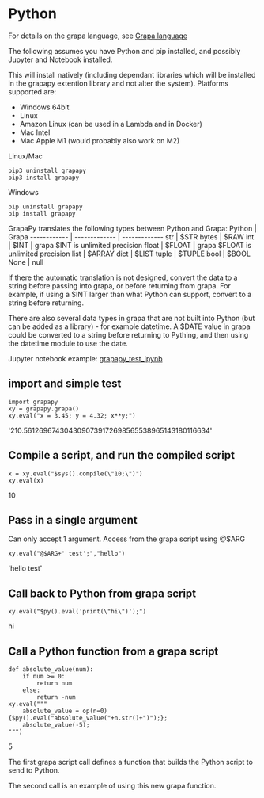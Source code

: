 # Python

For details on the grapa language, see [Grapa language](../README.md)

The following assumes you have Python and pip installed, and possibly Jupyter and Notebook installed. 

This will install natively (including dependant libraries which will be installed in the grapapy extention library and not alter the system). Platforms supported are:
- Windows 64bit
- Linux
- Amazon Linux (can be used in a Lambda and in Docker)
- Mac Intel
- Mac Apple M1 (would probably also work on M2)

Linux/Mac
```
pip3 uninstall grapapy
pip3 install grapapy
```

Windows
```
pip uninstall grapapy
pip install grapapy
```

GrapaPy translates the following types between Python and Grapa:
Python | Grapa
------------ | ------------- | -------------
str | $STR
bytes | $RAW
int | $INT | grapa $INT is unlimited precision
float | $FLOAT | grapa $FLOAT is unlimited precision
list | $ARRAY
dict | $LIST
tuple | $TUPLE
bool | $BOOL
None | null

If there the automatic translation is not designed, convert the data to a string before passing into grapa, or before returning from grapa. For example, if using a $INT larger than what Python can support, convert to a string before returning.

There are also several data types in grapa that are not built into Python (but can be added as a library) - for example datetime. A $DATE value in grapa could be converted to a string before returning to Pything, and then using the datetime module to use the date.

Jupyter notebook example:
[grapapy_test_ipynb](../grapapy_test.ipynb)

## import and simple test
```
import grapapy
xy = grapapy.grapa()
xy.eval("x = 3.45; y = 4.32; x**y;")
```
'210.5612696743043090739172698565538965143180116634'

## Compile a script, and run the compiled script

```
x = xy.eval("$sys().compile(\"10;\")")
xy.eval(x)
```
10

## Pass in a single argument
Can only accept 1 argument.
Access from the grapa script using @$ARG

```
xy.eval("@$ARG+' test';","hello")
```
'hello test'

## Call back to Python from grapa script
```
xy.eval("$py().eval('print(\"hi\")');")
```
hi

## Call a Python function from a grapa script

```
def absolute_value(num):
    if num >= 0:
        return num
    else:
        return -num
xy.eval("""
    absolute_value = op(n=0){$py().eval("absolute_value("+n.str()+")");};
    absolute_value(-5);
""")
```
5

The first grapa script call defines a function that builds the Python script to send to Python.

The second call is an example of using this new grapa function.